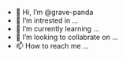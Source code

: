 - 👋 Hi, I’m @grave-panda
- 👀 I’m intrested in ...
- 🌱 I’m currently learning ...
- 💞️ I’m looking to collabrate on ...
- 📫 How to reach me ...

<!---
grave-panda/grave-panda is a ✨ special ✨ repository because its `README.md` (this file) appears on your GitHub profile.
You can clik the Preview link to take a look at your changes.
--->
